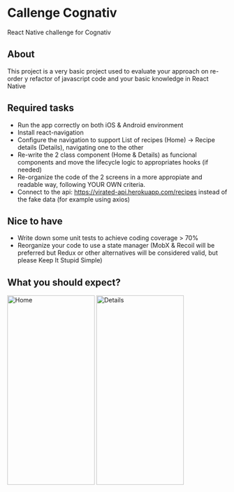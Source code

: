 # Callenge Cognativ

React Native challenge for Cognativ


## About

This project is a very basic project used to evaluate your approach on re-order y refactor of javascript code and your basic knowledge in React Native
## Required tasks

* Run the app correctly on both iOS & Android environment
* Install react-navigation
* Configure the navigation to support List of recipes (Home) -> Recipe details (Details), navigating one to the other
* Re-write the 2 class component (Home & Details) as funcional components and move the lifecycle logic to appropriates hooks (if needed)
* Re-organize the code of the 2 screens in a more appropiate and readable way, following YOUR OWN criteria. 
* Connect to the api: https://virated-api.herokuapp.com/recipes instead of the fake data (for example using axios)

## Nice to have

* Write down some unit tests to achieve coding coverage > 70%
* Reorganize your code to use a state manager (MobX & Recoil will be preferred but Redux or other alternatives will be considered valid, but please Keep It Stupid Simple)

## What you should expect?

<div style="float:left;margin:0 10px 10px 0" markdown="1">
    <img src="https://github.com/paomosca/CognativChallenge/blob/main/images/Home.png?raw=true" alt="Home" title="Home" width="200" height="433" />
    <img src="https://github.com/paomosca/CognativChallenge/blob/main/images/Details.png?raw=true" alt="Details" title="Details" width="200" height="433" />
</div>